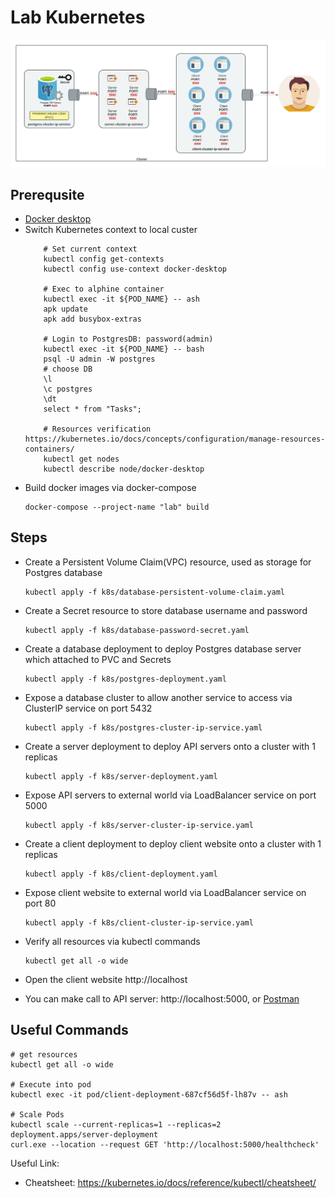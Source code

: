 # Lab Kubernetes
![](./k8s_lab_overview.jpeg)
## Prerequsite

- [Docker desktop](https://www.docker.com/products/docker-desktop/)
- Switch Kubernetes context to local custer
  ```shell
      # Set current context
      kubectl config get-contexts
      kubectl config use-context docker-desktop
  
      # Exec to alphine container
      kubectl exec -it ${POD_NAME} -- ash
      apk update
      apk add busybox-extras

      # Login to PostgresDB: password(admin)
      kubectl exec -it ${POD_NAME} -- bash
      psql -U admin -W postgres
      # choose DB
      \l
      \c postgres
      \dt
      select * from "Tasks";

      # Resources verification https://kubernetes.io/docs/concepts/configuration/manage-resources-containers/
      kubectl get nodes
      kubectl describe node/docker-desktop
  ```
- Build docker images via docker-compose
  ```shell
  docker-compose --project-name "lab" build
  ```

## Steps

- Create a Persistent Volume Claim(VPC) resource, used as storage for Postgres database
  ```shell
  kubectl apply -f k8s/database-persistent-volume-claim.yaml
  ```

- Create a Secret resource to store database username and password
  ```shell
  kubectl apply -f k8s/database-password-secret.yaml
  ```

- Create a database deployment to deploy Postgres database server which attached to PVC and Secrets

  ```shell
  kubectl apply -f k8s/postgres-deployment.yaml
  ```

- Expose a database cluster to allow another service to access via ClusterIP service on port 5432

  ```shell
  kubectl apply -f k8s/postgres-cluster-ip-service.yaml
  ```

- Create a server deployment to deploy API servers onto a cluster with 1 replicas

  ```shell
  kubectl apply -f k8s/server-deployment.yaml
  ```

- Expose API servers to external world via LoadBalancer service on port 5000

  ```shell
  kubectl apply -f k8s/server-cluster-ip-service.yaml
  ```

- Create a client deployment to deploy client website onto a cluster with 1 replicas

  ```shell
  kubectl apply -f k8s/client-deployment.yaml
  ```

- Expose client website to external world via LoadBalancer service on port 80

  ```shell
  kubectl apply -f k8s/client-cluster-ip-service.yaml
  ```

- Verify all resources via kubectl commands

  ```shell
  kubectl get all -o wide
  ```

- Open the client website http://localhost
- You can make call to API server: http://localhost:5000, or [Postman](NTC.postman_collection.json)

## Useful Commands

```shell
# get resources
kubectl get all -o wide

# Execute into pod
kubectl exec -it pod/client-deployment-687cf56d5f-lh87v -- ash

# Scale Pods
kubectl scale --current-replicas=1 --replicas=2 deployment.apps/server-deployment
curl.exe --location --request GET 'http://localhost:5000/healthcheck'
```

Useful Link:

- Cheatsheet: https://kubernetes.io/docs/reference/kubectl/cheatsheet/
